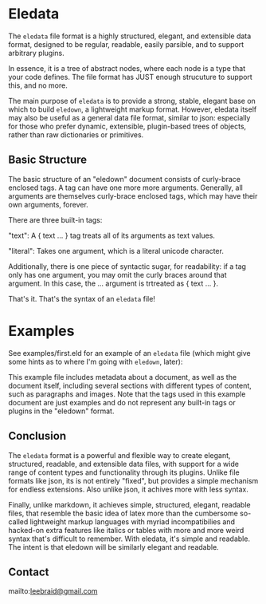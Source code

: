 # Eledata

The `eledata` file format is a highly structured, elegant, and extensible data format, designed to be regular, readable, easily parsible, and to support arbitrary plugins.

In essence, it is a tree of abstract nodes, where each node is a type that your code defines.  The file format has JUST enough strucuture to support this, and no more.

The main purpose of `eledata` is to provide a strong, stable, elegant base on which to build `eledown`, a lightweight markup format.  However, eledata itself may also be useful as a general data file format, similar to json: especially for those who prefer dynamic, extensible, plugin-based trees of objects, rather than raw dictionaries or primitives.


## Basic Structure

The basic structure of an "eledown" document consists of curly-brace enclosed tags. A tag can have one more more arguments. Generally, all arguments are themselves curly-brace enclosed tags, which may have their own arguments, forever.

There are three built-in tags:

"text": A { text ... } tag treats all of its arguments as text values.

"literal": Takes one argument, which is a literal unicode character.

Additionally, there is one piece of syntactic sugar, for readability: if a tag only has one argument, you may omit the curly braces around that argument.  In this case, the ... argument is trtreated as { text ... }.

That's it.  That's the syntax of an `eledata` file!


# Examples

See examples/first.eld for an example of an `eledata` file (which might give some hints as to where I'm going with `eledown`, later):


This example file includes metadata about a document, as well as the document itself, including several sections with different types of content, such as paragraphs and images. Note that the tags used in this example document are just examples and do not represent any built-in tags or plugins in the "eledown" format.

##  Conclusion

The `eledata` format is a powerful and flexible way to create elegant, structured, readable, and extensible data files, with support for a wide range of content types and functionality through its plugins. Unlike file formats like json, its is not entirely "fixed", but provides a simple mechanism for endless extensions.  Also unlike json, it achives more with less syntax.

Finally, unlike markdown, it achieves simple, structured, elegant, readable files, that resemble the basic idea of latex more than the cumbersome so-called lightweight markup languages with myriad incompatibilies and hacked-on extra features like italics or tables with more and more weird syntax that's difficult to remember.  With eledata, it's simple and readable.  The intent is that eledown will be similarly elegant and readable.


## Contact 

mailto:leebraid@gmail.com


